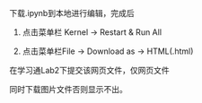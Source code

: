 


下载.ipynb到本地进行编辑，完成后

1. 点击菜单栏 Kernel -> Restart & Run All

2. 点击菜单栏File -> Download as -> HTML(.html)



在学习通Lab2下提交该网页文件，仅网页文件



同时下载图片文件否则显示不出。


